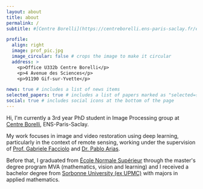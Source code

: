 ```yaml
---
layout: about
title: about
permalink: /
subtitle: #[Centre Borelli](https://centreborelli.ens-paris-saclay.fr/en), ENS-Paris-Saclay

profile:
  align: right
  image: prof_pic.jpg
  image_circular: false # crops the image to make it circular
  address: >
    <p>Office U332b Centre Borelli</p>
    <p>4 Avenue des Sciences</p>
    <p>91190 Gif-sur-Yvette</p>

news: true # includes a list of news items
selected_papers: true # includes a list of papers marked as "selected={true}"
social: true # includes social icons at the bottom of the page
---
```


Hi, I'm currently a 3rd year PhD student in Image Processing group at <a href="https://centreborelli.ens-paris-saclay.fr/en/image-processing">Centre Borelli</a>, ENS-Paris-Saclay.

My work focuses in image and video restoration using deep learning, particularly in the context of remote sensing, working under the supervision of <a href="http://dev.ipol.im/~facciolo/">Prof. Gabriele Facciolo</a> and <a href="http://dev.ipol.im/~pariasm/">Dr. Pablo Arias</a>.

Before that, I graduated from <a href="https://ens-paris-saclay.fr/">École Normale Supérieur</a> through the master's degree program MVA (mathematics, vision and learning) and I received a bachelor degree from <a href="https://www.sorbonne-universite.fr/en">Sorbonne University (ex UPMC)</a> with majors in applied mathematics.
